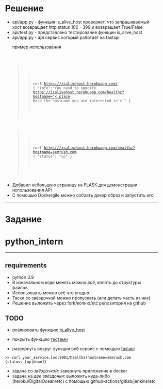 <h1>Решение</h1>
<ul>
  <li>api/app.py - функция is_alive_host проверяет, что запрашиваемый хост возвращает http status 100 - 399 и  возвращает True/False</li>
  <li>api/test.py - представлено тестирование функции is_alive_host</li>
  <li>api/app.py - api сервис который работает на fastapi</li>
  <p>пример использования</p>
<code>

>> curl https://isalivehost.herokuapp.com/
{
    "info":"You need to specify https://isalivehost.herokuapp.com/healthz?hostname='<'place here the hostname you are interested in'>'"
}

>> curl https://isalivehost.herokuapp.com/healthz?hostname=semrush.com
{ 
    "status": "up"
}
</code>

<li>Добавил небольшую <a href=https://isalivehostflask.herokuapp.com/>страницу</a> на FLASK для демонстрации использования API</li>
<li>C помощью Dockergile можно собрать докер образ и запустить его</li>
</ul>  

<hr>
<h1>Задание</h1>

# python_intern
---

## requirements

- python 3.9
- В изначальном коде менять можно *всё*, вплоть до структуры файлов. 
- Использовать можно всё что угодно. 
- Таски со звёздочкой можно пропускать (или делать часть из них)
- Решение выложить через fork/копию/etc репозитория на github


## TODO

- реализовать функцию [is_alive_host](./app.py)

- покрыть функцию [тестами](./tests.py)

- развернуть вокруг функции веб сервис c помощью [fastapi](https://fastapi.tiangolo.com/)
```
>> curl your_service.loc:8001/healthz?hostname=semrush.com
{status: [up|down]}
```

- задача со *звёздочкой*: завернуть приложение в docker
- задача на *две звёздочки*: выложить куда-либо (heroku/DigitalOcean/etc) с помощью github-actions/gitlab/jenkins/etc
